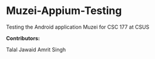 # Muzei-Appium-Testing
Testing the Android application Muzei for CSC 177 at CSUS

<b>Contributors:</b>

Talal Jawaid
Amrit Singh
